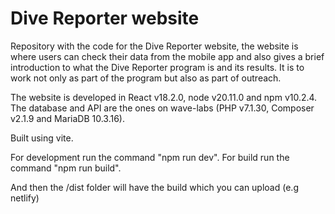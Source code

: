 # Dive Reporter website

Repository with the code for the Dive Reporter website, the website is where users can check their data from the mobile app and also gives a brief introduction to what the Dive Reporter program is and its results. It is to work not only as part of the program but also as part of outreach.

The website is developed in React v18.2.0, node v20.11.0 and npm v10.2.4. The database and API are the ones on wave-labs (PHP v7.1.30, Composer v2.1.9 and MariaDB 10.3.16).

Built using vite.

For development run the command "npm run dev".
For build run the command "npm run build".

And then the /dist folder will have the build which you can upload (e.g netlify)
